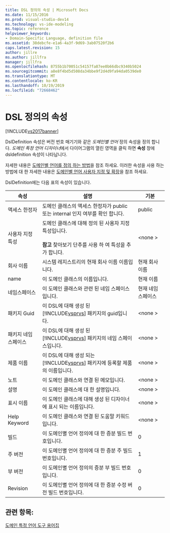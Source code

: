 ```yaml
---
title: DSL 정의의 속성 | Microsoft Docs
ms.date: 11/15/2016
ms.prod: visual-studio-dev14
ms.technology: vs-ide-modeling
ms.topic: reference
helpviewer_keywords:
- Domain-Specific Language, definition file
ms.assetid: 38debcfe-e1a6-4a3f-9d69-3ab07520f2b6
caps.latest.revision: 15
author: jillre
ms.author: jillfra
manager: jillfra
ms.openlocfilehash: 8755b1b70051c54157fa87ee0b66dbc9340b5024
ms.sourcegitcommit: a8e8f4bd5d508da34bbe9f2d4d9fa94da0539de0
ms.translationtype: MT
ms.contentlocale: ko-KR
ms.lasthandoff: 10/19/2019
ms.locfileid: "72668462"
---
```

# <a name="properties-of-a-dsl-definition"></a>DSL 정의의 속성
[!INCLUDE[vs2017banner](../includes/vs2017banner.md)]

DslDefinition 속성은 버전 번호 매기기와 같은 *도메인별 언어* 정의 속성을 정의 합니다. *도메인 특정 언어 디자이너*에서 다이어그램의 열린 영역을 클릭 하면 **속성** 창에 dsldefinition 속성이 나타납니다.

 자세한 내용은 [도메인별 언어를 정의 하는 방법](../modeling/how-to-define-a-domain-specific-language.md)을 참조 하세요. 이러한 속성을 사용 하는 방법에 대 한 자세한 내용은 [도메인별 언어 사용자 지정 및 확장](../modeling/customizing-and-extending-a-domain-specific-language.md)을 참조 하세요.

 DslDefinition에는 다음 표의 속성이 있습니다.

|속성|설명|기본|
|--------------|-----------------|-------------|
|액세스 한정자|도메인 클래스의 액세스 한정자가 public 또는 internal 인지 여부를 확인 합니다.|public|
|사용자 지정 특성|도메인 클래스에 대해 정의 된 사용자 지정 특성입니다.<br /><br /> **참고** 찾아보기 단추를 사용 하 여 특성을 추가 합니다.|\<none >|
|회사 이름|시스템 레지스트리의 현재 회사 이름 이름입니다.|현재 회사 이름|
|name|이 도메인 클래스의 이름입니다.|현재 이름|
|네임스페이스|이 도메인 클래스와 관련 된 네임 스페이스입니다.|현재 네임 스페이스|
|패키지 Guid|이 DSL에 대해 생성 된 [!INCLUDE[vsprvs](../includes/vsprvs-md.md)] 패키지의 guid입니다.|\<none >|
|패키지 네임 스페이스|이 DSL에 대해 생성 된 [!INCLUDE[vsprvs](../includes/vsprvs-md.md)] 패키지의 네임 스페이스입니다.|\<none >|
|제품 이름|이 DSL에 대해 생성 되는 [!INCLUDE[vsprvs](../includes/vsprvs-md.md)] 패키지에 등록할 제품의 이름입니다.|\<none >|
|노트|이 도메인 클래스와 연결 된 메모입니다.|\<none >|
|설명|이 도메인 클래스에 대 한 설명입니다.|\<none >|
|표시 이름|이 도메인 클래스에 대해 생성 된 디자이너에 표시 되는 이름입니다.|\<none >|
|Help Keyword|이 도메인 클래스와 연결 된 도움말 키워드입니다.|\<none >|
|빌드|이 도메인별 언어 정의에 대 한 증분 빌드 번호입니다.|0|
|주 버전|이 도메인별 언어 정의에 대 한 증분 주 빌드 번호입니다.|1|
|부 버전|이 도메인별 언어 정의의 증분 부 빌드 번호입니다.|0|
|Revision|이 도메인별 언어 정의에 대 한 증분 수정 버전 빌드 번호입니다.|0|

## <a name="see-also"></a>관련 항목:
 [도메인 특정 언어 도구 용어집](https://msdn.microsoft.com/ca5e84cb-a315-465c-be24-76aa3df276aa)
